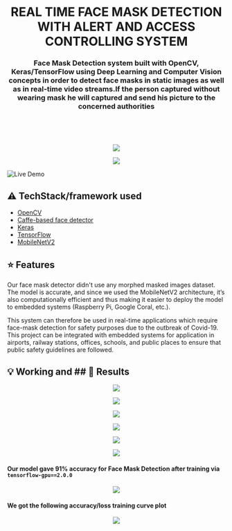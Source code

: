 <h1 align="center">REAL TIME FACE MASK DETECTION WITH ALERT AND ACCESS CONTROLLING SYSTEM</h1>

<div align= "center">
  <h3>Face Mask Detection system built with OpenCV, Keras/TensorFlow using Deep Learning and Computer Vision concepts in order to detect face masks in static images as well as in real-time video streams.If the person captured without wearing mask he will captured and send his picture to the concerned authorities </h3></div>
&nbsp;&nbsp;&nbsp;&nbsp;&nbsp;&nbsp;&nbsp;&nbsp;&nbsp;&nbsp;&nbsp;&nbsp;&nbsp;&nbsp;&nbsp;&nbsp;&nbsp;&nbsp;&nbsp;&nbsp;&nbsp;&nbsp;&nbsp;&nbsp;&nbsp;&nbsp;&nbsp;&nbsp;&nbsp;&nbsp;



&nbsp;&nbsp;&nbsp;&nbsp;&nbsp;&nbsp;&nbsp;&nbsp;&nbsp;&nbsp;&nbsp;&nbsp;&nbsp;&nbsp;&nbsp;&nbsp;&nbsp;&nbsp;&nbsp;&nbsp;&nbsp;&nbsp;&nbsp;&nbsp;&nbsp;&nbsp;&nbsp;&nbsp;&nbsp;&nbsp;&nbsp;&nbsp;&nbsp;&nbsp;&nbsp;


<p align="center"><img src="https://github.com/karthik-1105/REAL-TIME-FACE-MASK-DETECTION-WITH-ALERT-AND-ACCESS-CONTROLLING-SYSTEM/blob/master/mask1.PNG" ></p>

<p align="center"><img src="https://github.com/karthik-1105/REAL-TIME-FACE-MASK-DETECTION-WITH-ALERT-AND-ACCESS-CONTROLLING-SYSTEM/blob/master/no_mask1.PNG" ></p>

![Live Demo](https://github.com/karthik-1105/REAL-TIME-FACE-MASK-DETECTION-WITH-ALERT-AND-ACCESS-CONTROLLING-SYSTEM/blob/master/Demo.gif)

## :warning: TechStack/framework used

- [OpenCV](https://opencv.org/)
- [Caffe-based face detector](https://caffe.berkeleyvision.org/)
- [Keras](https://keras.io/)
- [TensorFlow](https://www.tensorflow.org/)
- [MobileNetV2](https://arxiv.org/abs/1801.04381)

## :star: Features
Our face mask detector didn't use any morphed masked images dataset. The model is accurate, and since we used the MobileNetV2 architecture, it’s also computationally efficient and thus making it easier to deploy the model to embedded systems (Raspberry Pi, Google Coral, etc.).

This system can therefore be used in real-time applications which require face-mask detection for safety purposes due to the outbreak of Covid-19. This project can be integrated with embedded systems for application in airports, railway stations, offices, schools, and public places to ensure that public safety guidelines are followed.


## :bulb: Working and ## :key: Results

<p align="center"><img src="https://github.com/karthik-1105/REAL-TIME-FACE-MASK-DETECTION-WITH-ALERT-AND-ACCESS-CONTROLLING-SYSTEM/blob/master/mask1.PNG" ></p>

<p align="center"><img src="https://github.com/karthik-1105/REAL-TIME-FACE-MASK-DETECTION-WITH-ALERT-AND-ACCESS-CONTROLLING-SYSTEM/blob/master/no_mask1.PNG" ></p>

<p align="center"><img src="https://github.com/karthik-1105/REAL-TIME-FACE-MASK-DETECTION-WITH-ALERT-AND-ACCESS-CONTROLLING-SYSTEM/blob/master/11.png" ></p>
<p align="center"><img src="https://github.com/karthik-1105/REAL-TIME-FACE-MASK-DETECTION-WITH-ALERT-AND-ACCESS-CONTROLLING-SYSTEM/blob/master/22.png" ></p>
<p align="center"><img src="https://github.com/karthik-1105/REAL-TIME-FACE-MASK-DETECTION-WITH-ALERT-AND-ACCESS-CONTROLLING-SYSTEM/blob/master/33.png" ></p>
<p align="center"><img src="https://github.com/karthik-1105/REAL-TIME-FACE-MASK-DETECTION-WITH-ALERT-AND-ACCESS-CONTROLLING-SYSTEM/blob/master/44.png" ></p>

#### Our model gave 91% accuracy for Face Mask Detection after training via <code>tensorflow-gpu==2.0.0</code>

<p align="center"><img src="https://github.com/karthik-1105/REAL-TIME-FACE-MASK-DETECTION-WITH-ALERT-AND-ACCESS-CONTROLLING-SYSTEM/blob/master/1.PNG" ></p>


#### We got the following accuracy/loss training curve plot

<p align="center"><img src="https://github.com/karthik-1105/REAL-TIME-FACE-MASK-DETECTION-WITH-ALERT-AND-ACCESS-CONTROLLING-SYSTEM/blob/master/plot.png" ></p>
